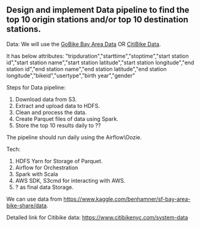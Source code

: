 ## Design and implement Data pipeline to find the top 10 origin stations and/or top 10 destination stations.

Data: 
We will use the [GoBike Bay Area Data](https://www.fordgobike.com/system-data) OR [CitiBike Data](https://s3.amazonaws.com/tripdata/index.html). 

It has below attributes: "tripduration","starttime","stoptime","start station id","start station name","start station latitude","start station longitude","end station id","end station name","end station latitude","end station longitude","bikeid","usertype","birth year","gender"

Steps for Data pipeline:
1. Download data from S3.
2. Extract and upload data to HDFS.
3. Clean and process the data.
4. Create Parquet files of data using Spark.
5. Store the top 10 results daily to ??

The pipeline should run daily using the Airflow\Oozie.

Tech:
1. HDFS Yarn for Storage of Parquet.
2. Airflow for Orchestration
3. Spark with Scala
4. AWS SDK, S3cmd for interacting with AWS.
5. ? as final data Storage.


We can use data from https://www.kaggle.com/benhamner/sf-bay-area-bike-share/data. 

Detailed link for Citibike data: https://www.citibikenyc.com/system-data
